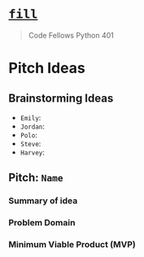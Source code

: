 # [`fill`]()
> Code Fellows Python 401

# Pitch Ideas

## Brainstorming Ideas
  * `Emily`: 
  * `Jordan`: 
  * `Polo`: 
  * `Steve`: 
  * `Harvey`: 

## Pitch: `Name`

### Summary of idea

### Problem Domain

### Minimum Viable Product (MVP)

